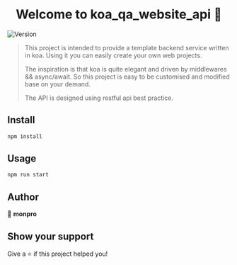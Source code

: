 <h1 align="center">Welcome to koa_qa_website_api 👋</h1>
<p>
  <img alt="Version" src="https://img.shields.io/badge/version-1.0.0-blue.svg?cacheSeconds=2592000" />
</p>

> This project is intended to provide a template backend service written in koa. Using it you can easily create your own web projects. 
>
> The inspiration is that koa is quite elegant and driven by middlewares && async/await. So this project is easy to be customised and modified base on your demand. 
>
> The API is designed using restful api best practice.

## Install

```sh
npm install
```

## Usage

```sh
npm run start
```

## Author

👤 **monpro**


## Show your support

Give a ⭐️ if this project helped you!

